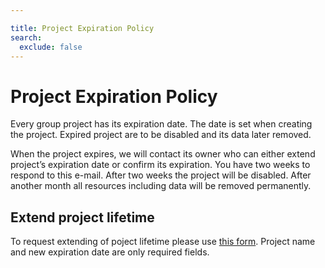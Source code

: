 ```yaml
---

title: Project Expiration Policy
search:
  exclude: false
---
```


# Project Expiration Policy

Every group project has its expiration date. The date is set when creating the project. Expired project are to be disabled and its data later removed.

When the project expires, we will contact its owner who can either extend project’s expiration date or confirm its expiration. You have two weeks to respond to this e-mail. After two weeks the project will be disabled. After another month all resources including data will be removed permanently.

## Extend project lifetime

To request extending of poject lifetime please use [this form](https://projects.brno.openstack.cloud.e-infra.cz/update.php). Project name and new expiration date are only required fields.
